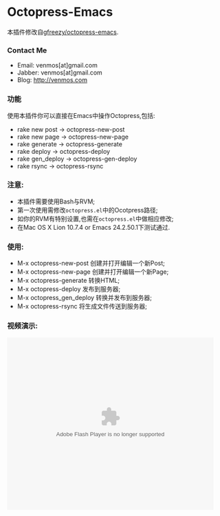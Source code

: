# Octopress-Emacs

本插件修改自[gfreezy/octopress-emacs](https://github.com/gfreezy/octopress-emacs "gfreezy/octopress-emacs").

### Contact Me
* Email: venmos[at]gmail.com
* Jabber: venmos[at]gmail.com
* Blog: http://venmos.com

### 功能

使用本插件你可以直接在Emacs中操作Octopress,包括:

* rake new post -> octopress-new-post
* rake new page -> octopress-new-page
* rake generate -> octopress-generate
* rake deploy -> octopress-deploy
* rake gen_deploy -> octopress-gen-deploy
* rake rsync -> octopress-rsync

### 注意:

* 本插件需要使用Bash与RVM;
* 第一次使用需修改`octopress.el`中的Ocotpress路径;
* 如你的RVM有特别设置,也需在`octopress.el`中做相应修改;
* 在Mac OS X Lion 10.7.4 or Emacs 24.2.50.1下测试通过.

### 使用:

* M-x octopress-new-post     创建并打开编辑一个新Post;
* M-x octopress-new-page     创建并打开编辑一个新Page;
* M-x octopress-generate     转换HTML;
* M-x octopress-deploy       发布到服务器;
* M-x octopress_gen_deploy   转换并发布到服务器;
* M-x octopress-rsync        将生成文件传送到服务器;

### 视频演示:
<embed src="http://player.opengg.me/player.php/sid/XNDQ1NjQ1MzQ4/v.swf" allowFullScreen="true"
quality="high" width="480" height="400" align="middle" allowScriptAccess="always"
type="application/x-shockwave-flash"></embed>
